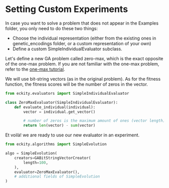 # Setting Custom Experiments

In case you want to solve a problem that does not appear in the Examples folder, you only need to do these two things:
- Choose the individual representation (either from the existing ones in genetic_encodings folder, or a custom representation of your own)
- Define a custom SimpleIndividualEvaluator subclass.

Let's define a new GA problem called zero-max, which is the exact opposite of the one-max problem.
If you are not familiar with the one-max problem, refer to the [one-max tutorial](https://github.com/EC-KitY/EC-KitY/wiki/Tutorial:-One-Max).

We will use bit-string vectors (as in the original problem).
As for the fitness function, the fitness scores will be the number of zeros in the vector.

```python
from eckity.evaluators import SimpleIndividualEvaluator

class ZeroMaxEvaluator(SimpleIndividualEvaluator):
    def evaluate_individual(individual):
        vector = individual.get_vector()

        # number of zeros is the maximum amount of ones (vector length) minus the actual amount of ones (vector sum)
        return len(vector) - sum(vector)
```

Et voilà! we are ready to use our new evaluator in an experiment.

```python
from eckity.algorithms import SimpleEvolution

algo = SimpleEvolution(
    creators=GABitStringVectorCreator(
        length=100,
    ),
    evaluator=ZeroMaxEvaluator(),
    # additional fields of SimpleEvolution
)
```

